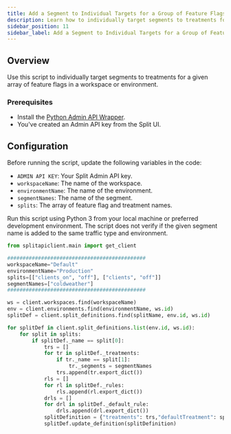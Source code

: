 ```yaml
---
title: Add a Segment to Individual Targets for a Group of Feature Flags
description: Learn how to individually target segments to treatments for a given array of feature flags using the Admin API.
sidebar_position: 11
sidebar_label: Add a Segment to Individual Targets for a Group of Feature Flags
---
```


## Overview

Use this script to individually target segments to treatments for a given array of feature flags in a workspace or environment.

### Prerequisites

- Install the [Python Admin API Wrapper](/docs/feature-management-experimentation/api/wrappers/python-admin-api).
- You've created an Admin API key from the Split UI.

## Configuration

Before running the script, update the following variables in the code:

- `ADMIN API KEY`: Your Split Admin API key.
- `workspaceName`: The name of the workspace.
- `environmentName`: The name of the environment.
- `segmentNames`: The name of the segment.
- `splits`: The array of feature flag and treatment names.

Run this script using Python 3 from your local machine or preferred development environment. The script does not verify if the given segment name is added to the same traffic type and environment.

```python
from splitapiclient.main import get_client

#############################################
workspaceName="Default"
environmentName="Production"
splits=[["clients_on", "off"], ["clients", "off"]]
segmentNames=["coldweather"]
#############################################

ws = client.workspaces.find(workspaceName)
env = client.environments.find(environmentName, ws.id)
splitDef = client.split_definitions.find(splitName, env.id, ws.id)

for splitDef in client.split_definitions.list(env.id, ws.id):
    for split in splits:
        if splitDef._name == split[0]:
            trs = []
            for tr in splitDef._treatments:
                if tr._name == split[1]:
                    tr._segments = segmentNames
                trs.append(tr.export_dict())
            rls = []
            for rl in splitDef._rules:
                rls.append(rl.export_dict()) 
            drls = []
            for drl in splitDef._default_rule:
                drls.append(drl.export_dict()) 
            splitDefinition = {"treatments": trs,"defaultTreatment": splitDef._default_treatment, "rules": rls, "defaultRule": drls}
            splitDef.update_definition(splitDefinition)
```